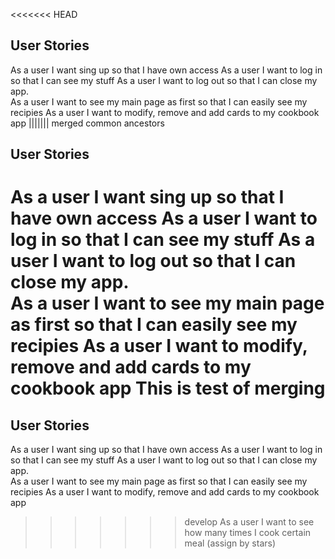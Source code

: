 <<<<<<< HEAD
## User Stories
As a user I want sing up so that I have own access
As a user I want to log in so that I can see my stuff
As a user I want to log out so that I can close my app.  
As a user I want to see my main page as first so that I can easily see my recipies
As a user I want to modify, remove and add cards to my cookbook app
||||||| merged common ancestors
## User Stories
As a user I want sing up so that I have own access
As a user I want to log in so that I can see my stuff
As a user I want to log out so that I can close my app.  
As a user I want to see my main page as first so that I can easily see my recipies
As a user I want to modify, remove and add cards to my cookbook app
This is test of merging
=======
## User Stories
As a user I want sing up so that I have own access
As a user I want to log in so that I can see my stuff
As a user I want to log out so that I can close my app.  
As a user I want to see my main page as first so that I can easily see my recipies
As a user I want to modify, remove and add cards to my cookbook app
>>>>>>> develop
As a user I want to see how many times I cook certain meal (assign by stars)